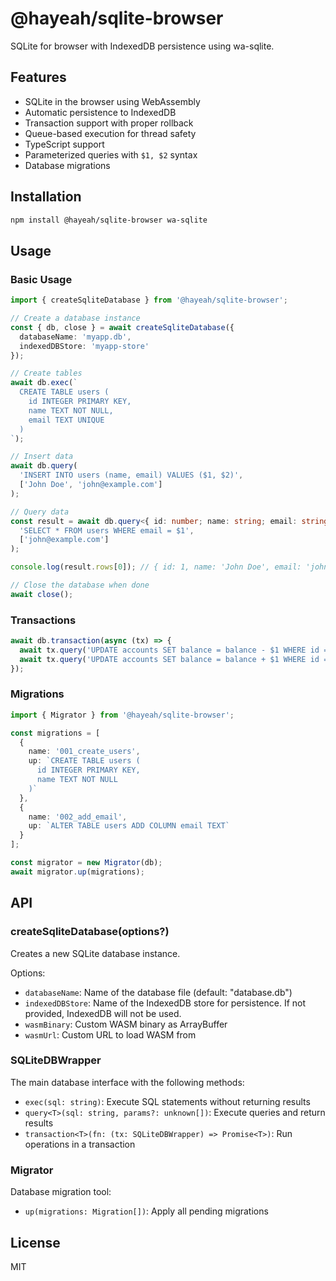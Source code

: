 # @hayeah/sqlite-browser

SQLite for browser with IndexedDB persistence using wa-sqlite.

## Features

- SQLite in the browser using WebAssembly
- Automatic persistence to IndexedDB
- Transaction support with proper rollback
- Queue-based execution for thread safety
- TypeScript support
- Parameterized queries with `$1, $2` syntax
- Database migrations

## Installation

```bash
npm install @hayeah/sqlite-browser wa-sqlite
```

## Usage

### Basic Usage

```typescript
import { createSqliteDatabase } from '@hayeah/sqlite-browser';

// Create a database instance
const { db, close } = await createSqliteDatabase({
  databaseName: 'myapp.db',
  indexedDBStore: 'myapp-store'
});

// Create tables
await db.exec(`
  CREATE TABLE users (
    id INTEGER PRIMARY KEY,
    name TEXT NOT NULL,
    email TEXT UNIQUE
  )
`);

// Insert data
await db.query(
  'INSERT INTO users (name, email) VALUES ($1, $2)',
  ['John Doe', 'john@example.com']
);

// Query data
const result = await db.query<{ id: number; name: string; email: string }>(
  'SELECT * FROM users WHERE email = $1',
  ['john@example.com']
);

console.log(result.rows[0]); // { id: 1, name: 'John Doe', email: 'john@example.com' }

// Close the database when done
await close();
```

### Transactions

```typescript
await db.transaction(async (tx) => {
  await tx.query('UPDATE accounts SET balance = balance - $1 WHERE id = $2', [100, 1]);
  await tx.query('UPDATE accounts SET balance = balance + $1 WHERE id = $2', [100, 2]);
});
```

### Migrations

```typescript
import { Migrator } from '@hayeah/sqlite-browser';

const migrations = [
  {
    name: '001_create_users',
    up: `CREATE TABLE users (
      id INTEGER PRIMARY KEY,
      name TEXT NOT NULL
    )`
  },
  {
    name: '002_add_email',
    up: `ALTER TABLE users ADD COLUMN email TEXT`
  }
];

const migrator = new Migrator(db);
await migrator.up(migrations);
```

## API

### createSqliteDatabase(options?)

Creates a new SQLite database instance.

Options:
- `databaseName`: Name of the database file (default: "database.db")
- `indexedDBStore`: Name of the IndexedDB store for persistence. If not provided, IndexedDB will not be used.
- `wasmBinary`: Custom WASM binary as ArrayBuffer
- `wasmUrl`: Custom URL to load WASM from

### SQLiteDBWrapper

The main database interface with the following methods:

- `exec(sql: string)`: Execute SQL statements without returning results
- `query<T>(sql: string, params?: unknown[])`: Execute queries and return results
- `transaction<T>(fn: (tx: SQLiteDBWrapper) => Promise<T>)`: Run operations in a transaction

### Migrator

Database migration tool:

- `up(migrations: Migration[])`: Apply all pending migrations

## License

MIT